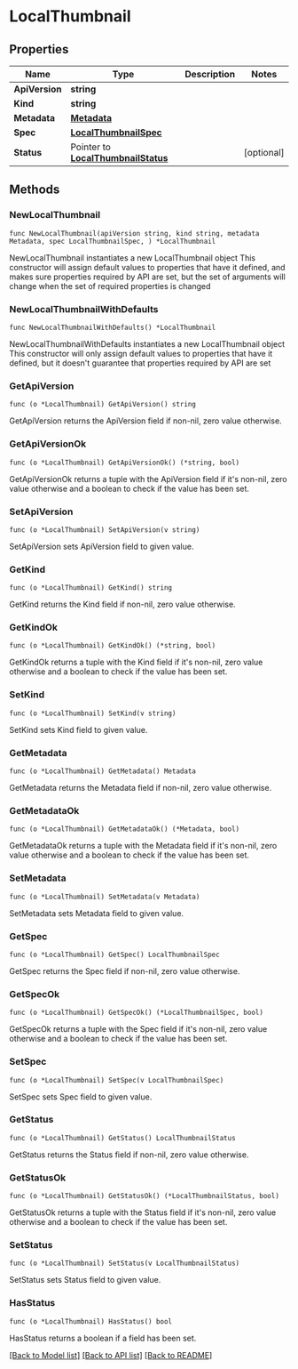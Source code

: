# LocalThumbnail

## Properties

Name | Type | Description | Notes
------------ | ------------- | ------------- | -------------
**ApiVersion** | **string** |  | 
**Kind** | **string** |  | 
**Metadata** | [**Metadata**](Metadata.md) |  | 
**Spec** | [**LocalThumbnailSpec**](LocalThumbnailSpec.md) |  | 
**Status** | Pointer to [**LocalThumbnailStatus**](LocalThumbnailStatus.md) |  | [optional] 

## Methods

### NewLocalThumbnail

`func NewLocalThumbnail(apiVersion string, kind string, metadata Metadata, spec LocalThumbnailSpec, ) *LocalThumbnail`

NewLocalThumbnail instantiates a new LocalThumbnail object
This constructor will assign default values to properties that have it defined,
and makes sure properties required by API are set, but the set of arguments
will change when the set of required properties is changed

### NewLocalThumbnailWithDefaults

`func NewLocalThumbnailWithDefaults() *LocalThumbnail`

NewLocalThumbnailWithDefaults instantiates a new LocalThumbnail object
This constructor will only assign default values to properties that have it defined,
but it doesn't guarantee that properties required by API are set

### GetApiVersion

`func (o *LocalThumbnail) GetApiVersion() string`

GetApiVersion returns the ApiVersion field if non-nil, zero value otherwise.

### GetApiVersionOk

`func (o *LocalThumbnail) GetApiVersionOk() (*string, bool)`

GetApiVersionOk returns a tuple with the ApiVersion field if it's non-nil, zero value otherwise
and a boolean to check if the value has been set.

### SetApiVersion

`func (o *LocalThumbnail) SetApiVersion(v string)`

SetApiVersion sets ApiVersion field to given value.


### GetKind

`func (o *LocalThumbnail) GetKind() string`

GetKind returns the Kind field if non-nil, zero value otherwise.

### GetKindOk

`func (o *LocalThumbnail) GetKindOk() (*string, bool)`

GetKindOk returns a tuple with the Kind field if it's non-nil, zero value otherwise
and a boolean to check if the value has been set.

### SetKind

`func (o *LocalThumbnail) SetKind(v string)`

SetKind sets Kind field to given value.


### GetMetadata

`func (o *LocalThumbnail) GetMetadata() Metadata`

GetMetadata returns the Metadata field if non-nil, zero value otherwise.

### GetMetadataOk

`func (o *LocalThumbnail) GetMetadataOk() (*Metadata, bool)`

GetMetadataOk returns a tuple with the Metadata field if it's non-nil, zero value otherwise
and a boolean to check if the value has been set.

### SetMetadata

`func (o *LocalThumbnail) SetMetadata(v Metadata)`

SetMetadata sets Metadata field to given value.


### GetSpec

`func (o *LocalThumbnail) GetSpec() LocalThumbnailSpec`

GetSpec returns the Spec field if non-nil, zero value otherwise.

### GetSpecOk

`func (o *LocalThumbnail) GetSpecOk() (*LocalThumbnailSpec, bool)`

GetSpecOk returns a tuple with the Spec field if it's non-nil, zero value otherwise
and a boolean to check if the value has been set.

### SetSpec

`func (o *LocalThumbnail) SetSpec(v LocalThumbnailSpec)`

SetSpec sets Spec field to given value.


### GetStatus

`func (o *LocalThumbnail) GetStatus() LocalThumbnailStatus`

GetStatus returns the Status field if non-nil, zero value otherwise.

### GetStatusOk

`func (o *LocalThumbnail) GetStatusOk() (*LocalThumbnailStatus, bool)`

GetStatusOk returns a tuple with the Status field if it's non-nil, zero value otherwise
and a boolean to check if the value has been set.

### SetStatus

`func (o *LocalThumbnail) SetStatus(v LocalThumbnailStatus)`

SetStatus sets Status field to given value.

### HasStatus

`func (o *LocalThumbnail) HasStatus() bool`

HasStatus returns a boolean if a field has been set.


[[Back to Model list]](../README.md#documentation-for-models) [[Back to API list]](../README.md#documentation-for-api-endpoints) [[Back to README]](../README.md)



